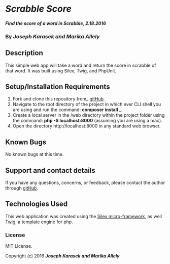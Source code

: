 # _Scrabble Score_

#### _Find the score of a word in Scrabble, 2.18.2016_

### By _**Joseph Karasek and Marika Allely**_

## Description

This simple web app will take a word and return the score in scrabble of that word. It was built using Silex, Twig, and PhpUnit.

## Setup/Installation Requirements

1. Fork and clone this repository from_ [gitHub](https://github.com/MBAllely/scrabble.git).
2. Navigate to the root directory of the project in which ever CLI shell you are using and run the command: __composer install__ _.
3. Create a local server in the /web directory within the project folder using the command: __php -S localhost:8000__ (assuming you are using a mac).
4. Open the directory http://localhost:8000 in any standard web browser.

## Known Bugs

No known bugs at this time.

## Support and contact details

If you have any questions, concerns, or feedback, please contact the author through [gitHub](https://github.com/MBAllely/scrabble.git).

## Technologies Used

This web application was created using the  [Silex micro-framework](http://silex.sensiolabs.org/), as well [Twig](http://twig.sensiolabs.org/), a template engine for php.

### License

MIT License.

Copyright (c) 2016 **_Joseph Karasek and Marika Allely_**
